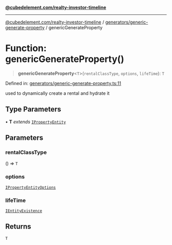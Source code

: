 [**@cubedelement.com/realty-investor-timeline**](../../../index.md)

---

[@cubedelement.com/realty-investor-timeline](../../../modules.md) / [generators/generic-generate-property](../index.md) / genericGenerateProperty

# Function: genericGenerateProperty()

> **genericGenerateProperty**\<`T`\>(`rentalClassType`, `options`, `lifeTime`): `T`

Defined in: [generators/generic-generate-property.ts:11](https://github.com/kvernon/realty-investor-timeline/blob/604db9c08bd36b2a48c8b342796ed6cd0d1401e0/src/generators/generic-generate-property.ts#L11)

used to dynamically create a rental and hydrate it

## Type Parameters

• **T** _extends_ [`IPropertyEntity`](../../../properties/i-property-entity/interfaces/IPropertyEntity.md)

## Parameters

### rentalClassType

() => `T`

### options

[`IPropertyEntityOptions`](../../i-property-entity-options/interfaces/IPropertyEntityOptions.md)

### lifeTime

[`IEntityExistence`](../../../properties/i-entity-existence/interfaces/IEntityExistence.md)

## Returns

`T`
